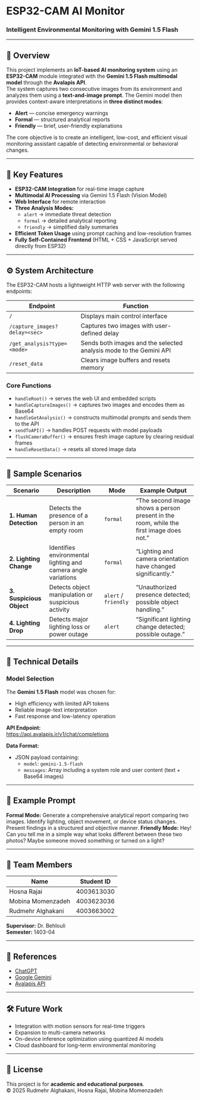 # ESP32-CAM AI Monitor  
### Intelligent Environmental Monitoring with Gemini 1.5 Flash  

---

## 🧠 Overview  
This project implements an **IoT-based AI monitoring system** using an **ESP32-CAM** module integrated with the **Gemini 1.5 Flash multimodal model** through the **Avalapis API**.  
The system captures two consecutive images from its environment and analyzes them using a **text-and-image prompt**. The Gemini model then provides context-aware interpretations in **three distinct modes**:
- **Alert** — concise emergency warnings  
- **Formal** — structured analytical reports  
- **Friendly** — brief, user-friendly explanations  

The core objective is to create an intelligent, low-cost, and efficient visual monitoring assistant capable of detecting environmental or behavioral changes.

---

## 🧩 Key Features  
- **ESP32-CAM Integration** for real-time image capture  
- **Multimodal AI Processing** via Gemini 1.5 Flash (Vision Model)  
- **Web Interface** for remote interaction  
- **Three Analysis Modes:**  
  - `alert` → immediate threat detection  
  - `formal` → detailed analytical reporting  
  - `friendly` → simplified daily summaries  
- **Efficient Token Usage** using prompt caching and low-resolution frames  
- **Fully Self-Contained Frontend** (HTML + CSS + JavaScript served directly from ESP32)  

---

## ⚙️ System Architecture  
The ESP32-CAM hosts a lightweight HTTP web server with the following endpoints:

| Endpoint | Function |
|-----------|-----------|
| `/` | Displays main control interface |
| `/capture_images?delay=<sec>` | Captures two images with user-defined delay |
| `/get_analysis?type=<mode>` | Sends both images and the selected analysis mode to the Gemini API |
| `/reset_data` | Clears image buffers and resets memory |

### Core Functions  
- `handleRoot()` → serves the web UI and embedded scripts  
- `handleCaptureImages()` → captures two images and encodes them as Base64  
- `handleGetAnalysis()` → constructs multimodal prompts and sends them to the API  
- `sendToAPI()` → handles POST requests with model payloads  
- `flushCameraBuffer()` → ensures fresh image capture by clearing residual frames  
- `handleResetData()` → resets all stored image data  

---

## 📸 Sample Scenarios  

| Scenario | Description | Mode | Example Output |
|-----------|--------------|------|----------------|
| **1. Human Detection** | Detects the presence of a person in an empty room | `formal` | “The second image shows a person present in the room, while the first image does not.” |
| **2. Lighting Change** | Identifies environmental lighting and camera angle variations | `formal` | “Lighting and camera orientation have changed significantly.” |
| **3. Suspicious Object** | Detects object manipulation or suspicious activity | `alert` / `friendly` | “Unauthorized presence detected; possible object handling.” |
| **4. Lighting Drop** | Detects major lighting loss or power outage | `alert` | “Significant lighting change detected; possible outage.” |

---

## 🧰 Technical Details  

### Model Selection  
The **Gemini 1.5 Flash** model was chosen for:
- High efficiency with limited API tokens  
- Reliable image-text interpretation  
- Fast response and low-latency operation  

**API Endpoint:**  
https://api.avalapis.ir/v1/chat/completions

**Data Format:**  
- JSON payload containing:
  - `model`: `gemini-1.5-flash`
  - `messages`: Array including a system role and user content (text + Base64 images)

---

## 🧪 Example Prompt
**Formal Mode:**
Generate a comprehensive analytical report comparing two images.
Identify lighting, object movement, or device status changes.
Present findings in a structured and objective manner.
**Friendly Mode:**
Hey! Can you tell me in a simple way what looks different between these two photos?
Maybe someone moved something or turned on a light?

---

## 👥 Team Members  
| Name | Student ID |
|------|-------------|
| Hosna Rajai | 4003613030 |
| Mobina Momenzadeh | 4003623036 |
| Rudmehr Alghakani | 4003663002 |

**Supervisor:** Dr. Behlouli  
**Semester:** 1403-04  

---

## 🔗 References  
- [ChatGPT](https://chatgpt.com/)  
- [Google Gemini](https://gemini.google.com/)  
- [Avalapis API](https://avalapis.ir/)  

---

## 🛠️ Future Work  
- Integration with motion sensors for real-time triggers  
- Expansion to multi-camera networks  
- On-device inference optimization using quantized AI models  
- Cloud dashboard for long-term environmental monitoring  

---

## 🧾 License  
This project is for **academic and educational purposes**.  
© 2025 Rudmehr Alghakani,  Hosna Rajai, Mobina Momenzadeh 
